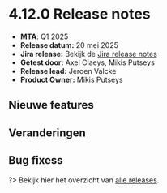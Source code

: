 # 4.12.0 Release notes

* **MTA**: Q1 2025
* **Release datum:** 20 mei 2025
* **Jira release:** Bekijk de [Jira release notes](https://jira.antwerpen.be/secure/ReleaseNote.jspa?projectId=14114&version=17808)
* **Getest door:** Axel Claeys, Mikis Putseys
* **Release lead:** Jeroen Valcke
* **Product Owner:** Mikis Putseys

## Nieuwe features

## Veranderingen

## Bug fixess

?> Bekijk hier het overzicht van [alle releases](/RELEASE).
